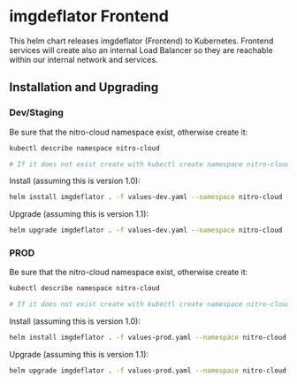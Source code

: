 # imgdeflator Frontend

This helm chart releases imgdeflator (Frontend) to Kubernetes. Frontend services will create also an internal Load Balancer so they are reachable within our internal network and services.

## Installation and Upgrading
### Dev/Staging

Be sure that the nitro-cloud namespace exist, otherwise create it:
```bash
kubectl describe namespace nitro-cloud

# If it does not exist create with kubectl create namespace nitro-cloud
```

Install (assuming this is version 1.0):
```bash
helm install imgdeflator . -f values-dev.yaml --namespace nitro-cloud --set appVersion="1.0"
```

Upgrade (assuming this is version 1.1):
```bash
helm upgrade imgdeflator . -f values-dev.yaml --namespace nitro-cloud --set appVersion="1.1"
```
### PROD

Be sure that the nitro-cloud namespace exist, otherwise create it:
```bash
kubectl describe namespace nitro-cloud

# If it does not exist create with kubectl create namespace nitro-cloud
```

Install (assuming this is version 1.0):
```bash
helm install imgdeflator . -f values-prod.yaml --namespace nitro-cloud --set appVersion="1.0"
```

Upgrade (assuming this is version 1.1):
```bash
helm upgrade imgdeflator . -f values-prod.yaml --namespace nitro-cloud --set appVersion="1.1"
```
